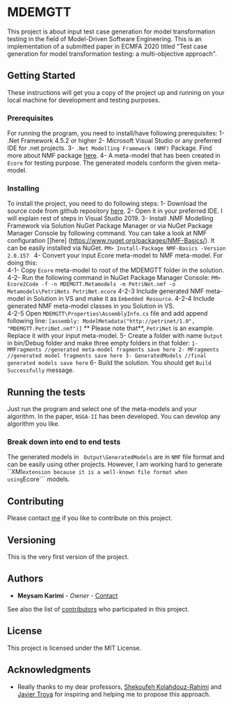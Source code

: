 # MDEMGTT

This project is about input test case generation for model transformation testing in the field of Model-Driven Software Engineering. 
This is an implementation of a submitted paper in ECMFA 2020 titled "Test case generation for model transformation testing: a multi-objective approach".

## Getting Started

These instructions will get you a copy of the project up and running on your local machine for development and testing purposes.

### Prerequisites

For running the program, you need to install/have following prerequisites:
	1- .Net Framework 4.5.2 or higher
	2- Microsoft Visual Studio or any preferred IDE for .net projects.
	3- ```.Net Modelling Framework (NMF)``` Package. Find more about NMF package [here](https://github.com/NMFCode/NMF).
	4- A meta-model that has been created in ```Ecore``` for testing purpose. The generated models conform the given meta-model.

### Installing

To install the project, you need to do following steps:
	1- Download the source code from github repository [here](https://github.com/MeysamKarimi/MDEMGTT).
	2- Open it in your preferred IDE. I will explain rest of steps in Visual Studio 2019.
	3- Install .NMF Modelling Framework via Solution NuGet Package Manager or via NuGet Package Manager Console by following command. You can take a look at NMF configuration []here] (https://www.nuget.org/packages/NMF-Basics/). It can be easily installed via NuGet.
	```
	PM> Install-Package NMF-Basics -Version 2.0.157 
	```	
	4- Convert your input Ecore meta-model to NMF meta-model. For doing this:	
		4-1- Copy ```Ecore``` meta-model to root of the MDEMGTT folder in the solution.
		4-2- Run the following command in NuGet Package Manager Console:
				```
				PM> Ecore2Code -f -n MDEMGTT.Metamodels -m PetriNet.nmf -o Metamodels\PetriNets PetriNet.ecore
				```	
		4-2-3 Include generated NMF meta-model in Solution in VS and make it as ```Embedded Resource```.
		4-2-4 Include  generated NMF meta-model classes in you Solution in VS.		
		4-2-5 Open ```MDEMGTT\Properties\AssemblyInfo.cs``` file and add append following line:
			```
			[assembly: ModelMetadata("http://petrinet/1.0", "MDEMGTT.PetriNet.nmf")]
			```
			** Please note that**, ```PetriNet``` is an example. Replace it with your input meta-model.
	5- Create a folder with name ```Output``` in bin/Debug folder and make three empty folders in that folder:
			```
			1- MMFragments //generated meta-model fragments save here
			2- MFragments //generated model fragments save here
			3- GeneratedModels //final generated models save here
			```
	6- Build the solution. You should get ```Build Successfully``` message.

## Running the tests

Just run the program and select one of the meta-models and your algorithm. In the paper, ```NSGA-II``` has been developed. You can develop any algorithm you like.

### Break down into end to end tests

The generated models in ``` Output\GeneratedModels``` are in ```NMF``` file format and can be easily using other projects.
However, I am working hard to generate ``XMI``` extension because it is a well-known file format when using ```Ecore``` models.

## Contributing

Please contact [me](mailto:Meysam.Karimi84@gmail.com) if you like to contribute on this project.

## Versioning

This is the very first version of the project.

## Authors

* **Meysam Karimi** - *Owner* - [Contact](https://github.com/MeysamKarimi)

See also the list of [contributors](https://github.com/MeysamKarimi/MDEMGTT/graphs/contributors) who participated in this project.

## License

This project is licensed under the MIT License.

## Acknowledgments

* Really thanks to my dear professors, [Shekoufeh Kolahdouz-Rahimi](https://mdse.ui.ac.ir/member/shekoufeh-kolahdouz-rahimi/) and [Javier Troya](http://www.lsi.us.es/~jtroya/) for inspiring and helping me to propose this approach.


